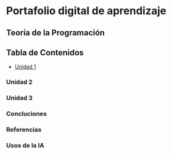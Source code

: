 # **Portafolio digital de aprendizaje**

## Teoría de la Programación

## Tabla de Contenidos
- [Unidad 1](Unidad1.md)

### Unidad 2

### Unidad 3

### Concluciones 

### Referencias 

### Usos de la IA
